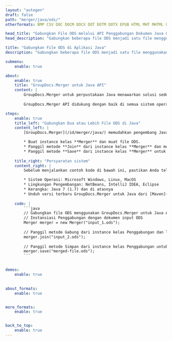 ```yaml
---
layout: "autogen"
draft: false
path: "merger/java/ods/"
otherformats: BMP CSV DOC DOCM DOCX DOT DOTM DOTX EPUB HTML MHT MHTML ODP ODT OTP OTT PDF PNG POTM POTX PPS PPSM PPSX PPT PPTM PPTX PS RTF TEX TIF TIFF TSV TXT VDX VSDM VSDX VSSM VSSX VSTM VSTX VSX VTX XLAM XLS XLSB XLSM XLSX XLT XLTM XLTX XPS

head_title: "Gabungkan File ODS melalui API Penggabungan Dokumen Java & J2SE"
head_description: "Gabungkan beberapa file ODS menjadi satu file menggunakan API penggabungan dokumen Java dengan semua data, gaya, dan pemformatan sebagai dokumen sumber."

title: "Gabungkan File ODS di Aplikasi Java"
description: "Gabungkan beberapa file ODS menjadi satu file menggunakan API penggabungan dokumen Java. Gabungkan halaman atau rentang halaman yang dipilih dari berbagai dokumen sumber menjadi satu dokumen hasil dengan semua data, gaya, dan pemformatan sebagai dokumen sumber."

submenu:
    enable: true

about:
    enable: true
    title: "GroupDocs.Merger untuk Java API"
    content: |
        GroupDocs.Merger untuk perpustakaan Java menawarkan solusi sederhana untuk menggabungkan & membagi dengan aman antara berbagai format dokumen termasuk PDF, Microsoft Office (Word, Excel, PowerPoint, OneNote), OpenDocument, HTML, gambar dan banyak lainnya dalam aplikasi .NET. Dengan menambahkan hanya beberapa baris kode, lakukan beberapa operasi dokumen seperti memindahkan, menghapus, memutar, menukar, mengekstrak, atau mengubah orientasi halaman di dalam dokumen. API penggabungan dokumen juga mendukung pratinjau halaman dokumen sebagai gambar untuk menganalisis struktur dokumen, pemformatan, dan konten pada halaman.
        
        GroupDocs.Merger API didukung dengan baik di semua sistem operasi utama dan versi Java termasuk J2SE 7.0 (1.7), J2SE 8.0 (1.8) dan Java 10.

steps:
    enable: true
    title_left: "Gabungkan Dua atau Lebih File ODS di Java"
    content_left: |
        [GroupDocs.Merger](/id/merger/java/) memudahkan pengembang Java untuk menggabungkan beberapa file ODS dengan menerapkan beberapa langkah mudah.

        * Buat instance kelas **Merger** dan muat file ODS.
        * Panggil metode **Join** dari instance kelas **Merger** dan muat file ODS lainnya.
        * Panggil metode **Save** dari instance kelas **Merger** untuk menyimpan dokumen yang digabungkan.
        
    title_right: "Persyaratan sistem"
    content_right: |
        Sebelum menjalankan contoh kode di bawah ini, pastikan Anda telah menginstal prasyarat berikut di sistem Anda.

        * Sistem Operasi: Microsoft Windows, Linux, MacOS
        * Lingkungan Pengembangan: NetBeans, IntelliJ IDEA, Eclipse
        * Kerangka: Java 7 (1.7) dan di atasnya
        * Unduh versi terbaru GroupDocs.Merger untuk Java dari [Maven](https://repository.groupdocs.com/webapp/#/artifacts/browse/tree/General/repo/com/groupdocs/groupdocs-merger)
        
    code: |
        ```java
        // Gabungkan file ODS menggunakan GroupDocs.Merger untuk Java API
        // Instansiasi Penggabungan dengan dokumen input ODS
        Merger merger = new Merger("input_1.ods");
        
        // Panggil metode Gabung dari instance kelas Penggabungan dan lewati jalur dokumen sumber kedua
        merger.join("input_2.ods");
            
        // Panggil metode Simpan dari instance kelas Penggabungan untuk menyimpan dokumen yang digabungkan
        merger.save("merged-file.ods");        
        ```        


demos:
    enable: true
        

about_formats:
    enable: true


more_formats:
    enable: true


back_to_top:
    enable: true
---
```

